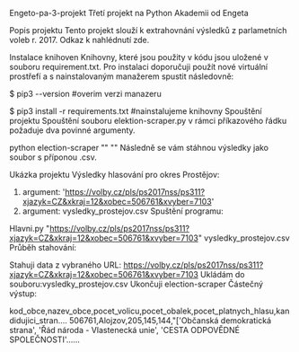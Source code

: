 Engeto-pa-3-projekt
Třetí projekt na Python Akademii od Engeta

Popis projektu
Tento projekt slouží k extrahovnání výsledků z parlametních voleb r. 2017. Odkaz k nahlédnutí zde.

Instalace knihoven
Knihovny, které jsou použity v kódu jsou uložené v souboru requirement.txt. Pro instalaci doporučuji použít nové virtuální prostřefí a s nainstalovaným manažerem spustit následovně:

$ pip3 --version                    #overim verzi manazeru

$ pip3 install -r requirements.txt  #nainstalujeme knihovny
Spouštění projektu
Spouštění souboru elektion-scraper.py v rámci příkazového řádku požaduje dva povinné argumenty.

python election-scraper "<odkaz-uzemniho-celku>" "<vysledny-soubor>"
Následně se vám stáhnou výsledky jako soubor s příponou .csv.

Ukázka projektu
Výsledky hlasování pro okres Prostějov:

1. argument: 'https://volby.cz/pls/ps2017nss/ps311?xjazyk=CZ&xkraj=12&xobec=506761&xvyber=7103'
2. argument: vysledky_prostejov.csv
Spuštění programu:

Hlavni.py "https://volby.cz/pls/ps2017nss/ps311?xjazyk=CZ&xkraj=12&xobec=506761&xvyber=7103" vysledky_prostejov.csv
Průběh stahování:

Stahuji data z vybraného URL: https://volby.cz/pls/ps2017nss/ps311?xjazyk=CZ&xkraj=12&xobec=506761&xvyber=7103
Ukládám do souboru:vysledky_prostejov.csv
Ukončuji election-scraper
Částečný výstup:

kod_obce,nazev_obce,pocet_volicu,pocet_obalek,pocet_platnych_hlasu,kandidujici_stran....
506761,Alojzov,205,145,144,"['Občanská demokratická strana', 'Řád národa - Vlastenecká unie', 'CESTA ODPOVĚDNÉ SPOLEČNOSTI'......
